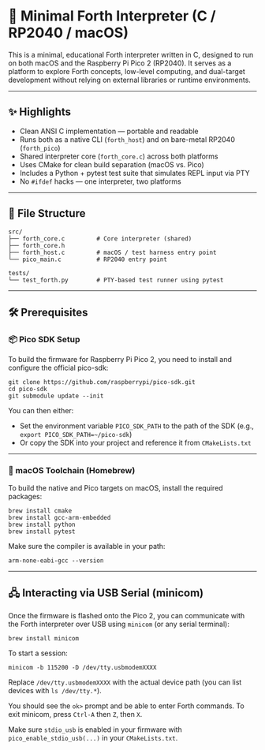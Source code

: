 # 🧮 Minimal Forth Interpreter (C / RP2040 / macOS)

This is a minimal, educational Forth interpreter written in C, designed to run on both macOS and the Raspberry Pi Pico 2 (RP2040). It serves as a platform to explore Forth concepts, low-level computing, and dual-target development without relying on external libraries or runtime environments.

---

## ✨ Highlights

- Clean ANSI C implementation — portable and readable
- Runs both as a native CLI (`forth_host`) and on bare-metal RP2040 (`forth_pico`)
- Shared interpreter core (`forth_core.c`) across both platforms
- Uses CMake for clean build separation (macOS vs. Pico)
- Includes a Python + pytest test suite that simulates REPL input via PTY
- No `#ifdef` hacks — one interpreter, two platforms

---

## 📁 File Structure

    src/
    ├── forth_core.c         # Core interpreter (shared)
    ├── forth_core.h
    ├── forth_host.c         # macOS / test harness entry point
    └── pico_main.c          # RP2040 entry point

    tests/
    └── test_forth.py        # PTY-based test runner using pytest

---

## 🛠 Prerequisites

### 📦 Pico SDK Setup

To build the firmware for Raspberry Pi Pico 2, you need to install and configure the official pico-sdk:

    git clone https://github.com/raspberrypi/pico-sdk.git
    cd pico-sdk
    git submodule update --init

You can then either:
- Set the environment variable `PICO_SDK_PATH` to the path of the SDK (e.g., `export PICO_SDK_PATH=~/pico-sdk`)
- Or copy the SDK into your project and reference it from `CMakeLists.txt`

---

### 🍎 macOS Toolchain (Homebrew)

To build the native and Pico targets on macOS, install the required packages:

    brew install cmake
    brew install gcc-arm-embedded
    brew install python
    brew install pytest

Make sure the compiler is available in your path:

    arm-none-eabi-gcc --version

---

## 🖧 Interacting via USB Serial (minicom)

Once the firmware is flashed onto the Pico 2, you can communicate with the Forth interpreter over USB using `minicom` (or any serial terminal):

    brew install minicom

To start a session:

    minicom -b 115200 -D /dev/tty.usbmodemXXXX

Replace `/dev/tty.usbmodemXXXX` with the actual device path (you can list devices with `ls /dev/tty.*`).

You should see the `ok>` prompt and be able to enter Forth commands. To exit minicom, press `Ctrl-A` then `Z`, then `X`.

Make sure `stdio_usb` is enabled in your firmware with `pico_enable_stdio_usb(...)` in your `CMakeLists.txt`.

